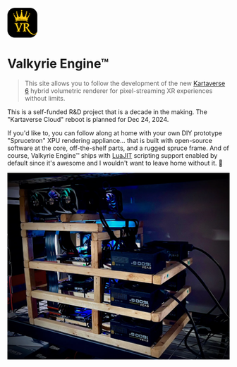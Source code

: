 <!-- _coverpage.md -->

![Logo](Images/icon-kartavr.png)

# Valkyrie Engine™

> This site allows you to follow the development of the new [Kartaverse 6](https://github.com/kartaverse) hybrid volumetric renderer for pixel-streaming XR experiences without limits.

This is a self-funded R&D project that is a decade in the making. The "Kartaverse Cloud" reboot is planned for Dec 24, 2024. 

If you'd like to, you can follow along at home with your own DIY prototype "Sprucetron" XPU rendering appliance... that is built with open-source software at the core, off-the-shelf parts, and a rugged spruce frame. And of course, Valkyrie Engine™ ships with [LuaJIT](https://luajit.org/luajit.html) scripting support enabled by default since it's awesome and I wouldn't want to leave home without it. 🤘

![Sprucetron Server](Images/Sprucetron.webp)